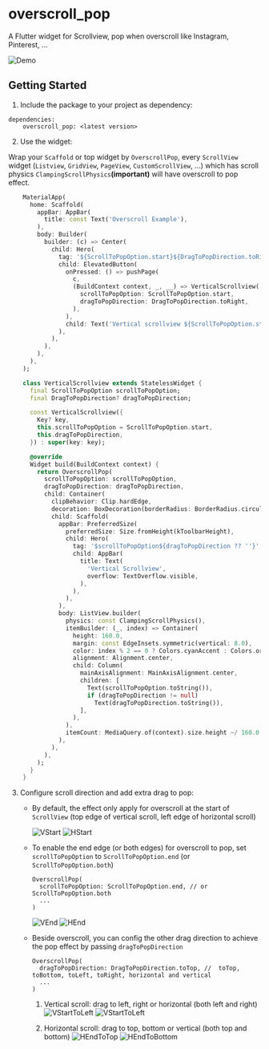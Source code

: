 # overscroll_pop

A Flutter widget for Scrollview, pop when overscroll like Instagram, Pinterest, ...


![Demo](https://media.giphy.com/media/lL2VFks4VVMNlfuwP0/giphy.gif)


## Getting Started

1) Include the package to your project as dependency:

```
dependencies:
  	overscroll_pop: <latest version>
```


2) Use the widget:

Wrap your `Scaffold` or top widget by `OverscrollPop`, every `ScrollView` widget (`Listview`, `GridView`, `PageView`, `CustomScrollView`, ...) which has scroll physics `ClampingScrollPhysics`**(important)** will have overscroll to pop effect.

```dart
    MaterialApp(
      home: Scaffold(
        appBar: AppBar(
          title: const Text('Overscroll Example'),
        ),
        body: Builder(
          builder: (c) => Center(
            child: Hero(
              tag: '${ScrollToPopOption.start}${DragToPopDirection.toRight}',
              child: ElevatedButton(
                onPressed: () => pushPage(
                  c,
                  (BuildContext context, _, __) => VerticalScrollview(
                    scrollToPopOption: ScrollToPopOption.start,
                    dragToPopDirection: DragToPopDirection.toRight,
                  ),
                ),
                child: Text('Vertical scrollview ${ScrollToPopOption.start}'),
              ),
            ),
          ),
        ),
      ),
    );

    class VerticalScrollview extends StatelessWidget {
      final ScrollToPopOption scrollToPopOption;
      final DragToPopDirection? dragToPopDirection;

      const VerticalScrollview({
        Key? key,
        this.scrollToPopOption = ScrollToPopOption.start,
        this.dragToPopDirection,
      }) : super(key: key);

      @override
      Widget build(BuildContext context) {
        return OverscrollPop(
          scrollToPopOption: scrollToPopOption,
          dragToPopDirection: dragToPopDirection,
          child: Container(
            clipBehavior: Clip.hardEdge,
            decoration: BoxDecoration(borderRadius: BorderRadius.circular(16.0)),
            child: Scaffold(
              appBar: PreferredSize(
                preferredSize: Size.fromHeight(kToolbarHeight),
                child: Hero(
                  tag: '$scrollToPopOption${dragToPopDirection ?? ''}',
                  child: AppBar(
                    title: Text(
                      'Vertical Scrollview',
                      overflow: TextOverflow.visible,
                    ),
                  ),
                ),
              ),
              body: ListView.builder(
                physics: const ClampingScrollPhysics(),
                itemBuilder: (_, index) => Container(
                  height: 160.0,
                  margin: const EdgeInsets.symmetric(vertical: 8.0),
                  color: index % 2 == 0 ? Colors.cyanAccent : Colors.orangeAccent,
                  alignment: Alignment.center,
                  child: Column(
                    mainAxisAlignment: MainAxisAlignment.center,
                    children: [
                      Text(scrollToPopOption.toString()),
                      if (dragToPopDirection != null)
                        Text(dragToPopDirection.toString()),
                    ],
                  ),
                ),
                itemCount: MediaQuery.of(context).size.height ~/ 160.0 + 2,
              ),
            ),
          ),
        );
      }
    }
```

3) Configure scroll direction and add extra drag to pop:
    - By default, the effect only apply for overscroll at the start of `ScrollView` (top edge of vertical scroll, left edge of horizontal scroll)

        ![VStart](https://media.giphy.com/media/lL2VFks4VVMNlfuwP0/giphy.gif) ![HStart](https://media.giphy.com/media/p27QKg0HJnutxKcsjV/giphy.gif)

    - To enable the end edge (or both edges) for overscroll to pop, set `scrollToPopOption` to `ScrollToPopOption.end` (or `ScrollToPopOption.both`)
        ```
        OverscrollPop(
          scrollToPopOption: ScrollToPopOption.end, // or ScrollToPopOption.both
          ...
        )
        ```
        ![VEnd](https://media.giphy.com/media/8fHrG757aaUlhwrODA/giphy.gif) ![HEnd](https://media.giphy.com/media/X81NGib9XPZU3o7oek/giphy.gif)

    - Beside overscroll, you can config the other drag direction to achieve the pop effect by passing `dragToPopDirection`
        ```
        OverscrollPop(
          dragToPopDirection: DragToPopDirection.toTop, //  toTop, toBottom, toLeft, toRight, horizontal and vertical
          ...
        )
        ```

        1. Vertical scroll: drag to left, right or horizontal (both left and right)
            ![VStartToLeft](https://media.giphy.com/media/jfgkDuYpxeVwXiyDWX/giphy.gif) ![VStartToLeft](https://media.giphy.com/media/1vB9UWq9okIuSYHcNd/giphy.gif)

        2. Horizontal scroll: drag to top, bottom or vertical (both top and bottom)
            ![HEndToTop](https://media.giphy.com/media/qoScSSBnAX0MEe4R51/giphy.gif) ![HEndToBottom](https://media.giphy.com/media/hN3KTJlvqoEdMaFnIV/giphy.gif)